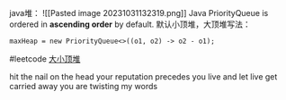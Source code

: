 java堆：
![[Pasted image 20231031132319.png]]
Java PriorityQueue is ordered in **ascending order** by default. 
默认小顶堆，大顶堆写法：
```
maxHeap = new PriorityQueue<>((o1, o2) -> o2 - o1);
```

#leetcode [大小顶堆](https://leetcode.cn/problems/find-median-from-data-stream/description/?envType=study-plan-v2&envId=top-interview-150)

hit the nail on the head
your reputation precedes you
live and let live
get carried away
you are twisting my words
